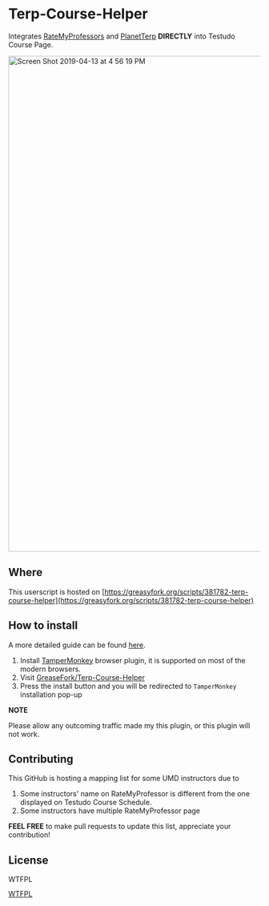 # Terp-Course-Helper

Integrates [RateMyProfessors](https://www.ratemyprofessors.com/) and [PlanetTerp](https://planetterp.com/) **DIRECTLY** into Testudo Course Page.

<img width="990" alt="Screen Shot 2019-04-13 at 4 56 19 PM" src="https://user-images.githubusercontent.com/4535844/56085203-75799980-5e0d-11e9-87d6-481fd61043f4.png">

## Where

This userscript is hosted on [https://greasyfork.org/scripts/381782-terp-course-helper](https://greasyfork.org/scripts/381782-terp-course-helper)

## How to install

A more detailed guide can be found [here](https://greasyfork.org/).

1. Install [TamperMonkey](https://tampermonkey.net/) browser plugin, it is supported on most of the modern browsers.
2. Visit [GreaseFork/Terp-Course-Helper](https://greasyfork.org/scripts/381782-terp-course-guide)
3. Press the install button and you will be redirected to `TamperMonkey` installation pop-up

**NOTE**

Please allow any outcoming traffic made my this plugin, or this plugin will not work.

## Contributing

This GitHub is hosting a mapping list for some UMD instructors due to

1. Some instructors' name on RateMyProfessor is different from the one displayed on Testudo Course Schedule.
2. Some instructors have multiple RateMyProfessor page

**FEEL FREE** to make pull requests to update this list, appreciate your contribution!

## License

<a href="http://www.wtfpl.net/"><img src="http://www.wtfpl.net/wp-content/uploads/2012/12/wtfpl-badge-4.png" width="80" height="15" alt="WTFPL" /></a>
       
[WTFPL](http://www.wtfpl.net/)
